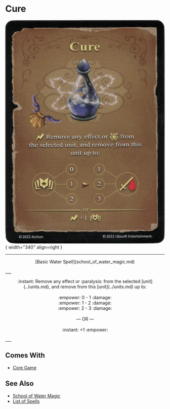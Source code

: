 # Cure

![Cure](../assets/spells-cure.webp){ width="340" align=right }

___
<p style="text-align: center;" markdown>[Basic Water Spell](school_of_water_magic.md)</p>
___
<p style="text-align: center;" markdown>:instant: Remove any effect or :paralysis: from the selected [unit](../units.md), and remove from this [unit](../units.md) up to:<br><br>:empower: 0 - 1 :damage:<br>:empower: 1 - 2 :damage:<br>:empower: 2 - 3 :damage:<br><br>— OR —<br><br>:instant: +1 :empower:</p>
___


## Comes With

- [Core Game](../content.md)


## See Also

- [School of Water Magic](school_of_water_magic.md)
- [List of Spells](../spells.md)
